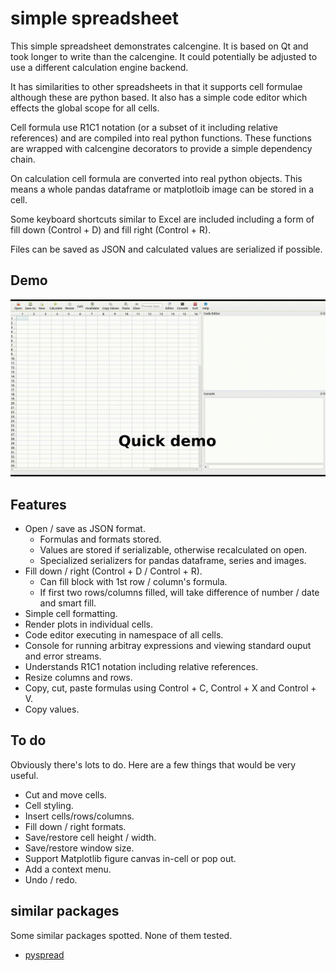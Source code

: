 # simple spreadsheet

This simple spreadsheet demonstrates calcengine. It is based on Qt and
took longer to write than the calcengine. It could potentially be adjusted 
to use a different calculation engine backend.

It has similarities to other spreadsheets in that it supports cell formulae
although these are python based. It also has a simple code editor which effects the
global scope for all cells.

Cell formula use R1C1 notation (or a subset of it including relative references)
and are compiled into real python functions. These functions are wrapped with
calcengine decorators to provide a simple dependency chain.

On calculation cell formula are converted into real python objects. This means
a whole pandas dataframe or matplotloib image can be stored in a cell.

Some keyboard shortcuts similar to Excel are included including a form of
fill down (Control + D) and fill right (Control + R).

Files can be saved as JSON and calculated values are serialized if possible.

## Demo

![Animation of spreadsheet](demo.gif)

## Features

* Open / save as JSON format.
    * Formulas and formats stored.
    * Values are stored if serializable, otherwise recalculated on open.
    * Specialized serializers for pandas dataframe, series and images.
* Fill down / right (Control + D / Control + R).
    * Can fill block with 1st row / column's formula. 
    * If first two rows/columns filled, will take difference of number / date and smart fill.
* Simple cell formatting.
* Render plots in individual cells.
* Code editor executing in namespace of all cells.
* Console for running arbitray expressions and viewing standard ouput and error streams.
* Understands R1C1 notation including relative references.
* Resize columns and rows.
* Copy, cut, paste formulas using Control + C, Control + X and Control + V.
* Copy values.


## To do

Obviously there's lots to do. Here are a few things that would be very useful.

* Cut and move cells.
* Cell styling.
* Insert cells/rows/columns.
* Fill down / right formats.
* Save/restore cell height / width.
* Save/restore window size.
* Support Matplotlib figure canvas in-cell or pop out.
* Add a context menu.
* Undo / redo.


## similar packages

Some similar packages spotted. None of them tested.

* [pyspread](https://gitlab.com/pyspread/pyspread)